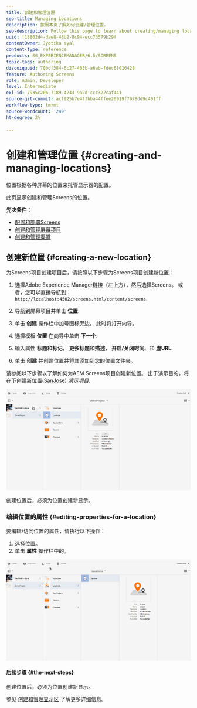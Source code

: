 ```yaml
---
title: 创建和管理位置
seo-title: Managing Locations
description: 按照本页了解如何创建/管理位置。
seo-description: Follow this page to learn about creating/managing locations.
uuid: f18802d4-dae8-48b2-8c94-ecc73579b29f
contentOwner: Jyotika syal
content-type: reference
products: SG_EXPERIENCEMANAGER/6.5/SCREENS
topic-tags: authoring
discoiquuid: 70bdf384-6c27-403b-a6ab-fdec68016428
feature: Authoring Screens
role: Admin, Developer
level: Intermediate
exl-id: 7935c206-7189-4243-9a2d-ccc322caf441
source-git-commit: acf925b7e4f3bba44ffee26919f7078dd9c491ff
workflow-type: tm+mt
source-wordcount: '249'
ht-degree: 2%

---
```


# 创建和管理位置 {#creating-and-managing-locations}

位置根据各种屏幕的位置来托管显示器的配置。

此页显示创建和管理Screens的位置。

**先决条件**：

* [配置和部署Screens](configuring-screens-introduction.md)
* [创建和管理屏幕项目](creating-a-screens-project.md)
* [创建和管理渠道](managing-channels.md)

## 创建新位置 {#creating-a-new-location}

为Screens项目创建项目后，请按照以下步骤为Screens项目创建新位置：

1. 选择Adobe Experience Manager链接（左上方），然后选择Screens。 或者，您可以直接导航到： `http://localhost:4502/screens.html/content/screens`.
1. 导航到屏幕项目并单击 **位置**.
1. 单击 **创建** 操作栏中加号图标旁边。 此时将打开向导。
1. 选择模板 **位置** 在向导中单击 **下一个**.

1. 输入属性 **标题和标记**， **更多标题和描述**， **开启/关闭时间**、和 **虚URL**.

1. 单击 **创建** 并创建位置并将其添加到您的位置文件夹。

请参阅以下步骤以了解如何为AEM Screens项目创建新位置。 出于演示目的，将在下创建新位置(SanJose) *演示项目*.

![player2](assets/player2.gif)

创建位置后，必须为位置创建新显示。

### 编辑位置的属性 {#editing-properties-for-a-location}

要编辑/访问位置的属性，请执行以下操作：

1. 选择位置。
1. 单击 **属性** 操作栏中的。

![player3](assets/player3.gif)

#### 后续步骤 {#the-next-steps}

创建位置后，必须为位置创建新显示。

参见 [创建和管理显示区](managing-displays.md) 了解更多详细信息。
